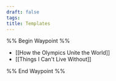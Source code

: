 ```yaml
---
draft: false
tags:
title: Templates
---
```

%% Begin Waypoint %%
- [[How the Olympics Unite the World]]
- [[Things I Can't Live Without]]

%% End Waypoint %%
